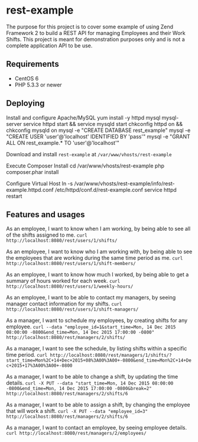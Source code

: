 # rest-example
The purpose for this project is to cover some example of using Zend Framework 2 to build a REST API for managing Employees and their Work Shifts.  This project is meant for demonstration purposes only and is not a complete application API to be use.

## Requirements
* CentOS 6
* PHP 5.3.3 or newer

## Deploying
Install and configure Apache/MySQL
    yum install -y httpd mysql mysql-server
    service httpd start && service mysqld start
    chkconfig httpd on && chkconfig mysqld on
    mysql -e "CREATE DATABASE rest_example"
    mysql -e "CREATE USER 'user'@'localhost' IDENTIFIED BY 'pass'"
    mysql -e "GRANT ALL ON rest_example.* TO 'user'@'localhost'"

Download and install `rest-example` at `/var/www/vhosts/rest-example`

Execute Composer Install
    cd /var/www/vhosts/rest-example
    php composer.phar install
	
Configure Virtual Host
    ln -s /var/www/vhosts/rest-example/info/rest-example.httpd.conf /etc/httpd/conf.d/rest-example.conf
    service httpd restart
	
## Features and usages
As an employee, I want to know when I am working, by being able to see all of the shifts assigned to me.
    ```
    curl http://localhost:8080/rest/users/1/shifts/
    ```

As an employee, I want to know who I am working with, by being able to see the employees that are working during the same time period as me.
    ```
    curl http://localhost:8080/rest/users/1/shift-members/
    ```
	
As an employee, I want to know how much I worked, by being able to get a summary of hours worked for each week.
    ```
    curl http://localhost:8080/rest/users/1/weekly-hours/
    ```
	
As an employee, I want to be able to contact my managers, by seeing manager contact information for my shifts.
    ```
    curl http://localhost:8080/rest/users/1/shift-managers/
    ```
	
As a manager, I want to schedule my employees, by creating shifts for any employee.
    ```
	curl --data "employee_id=1&start_time=Mon, 14 Dec 2015 08:00:00 -0800&end_time=Mon, 14 Dec 2015 17:00:00 -0800" http://localhost:8080/rest/managers/2/shifts/
	```
	
As a manager, I want to see the schedule, by listing shifts within a specific time period.
    ```
	curl http://localhost:8080/rest/managers/1/shifts/?start_time=Mon%2C+14+Dec+2015+08%3A00%3A00+-0800&end_time=Mon%2C+14+Dec+2015+17%3A00%3A00+-0800
	```
	
As a manager, I want to be able to change a shift, by updating the time details.
    ```
	curl -X PUT --data "start_time=Mon, 14 Dec 2015 08:00:00 -0800&end_time=Mon, 14 Dec 2015 17:00:00 -0800&break=2" http://localhost:8080/rest/managers/2/shifts/6
	```
	
As a manager, I want to be able to assign a shift, by changing the employee that will work a shift.
    ```
	curl -X PUT --data "employee_id=3" http://localhost:8080/rest/managers/2/shifts/6
	```
	
As a manager, I want to contact an employee, by seeing employee details.
    ```
	curl http://localhost:8080/rest/managers/2/employees/
	```